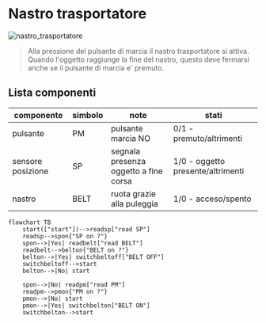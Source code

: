 # Nastro trasportatore  

![nastro_trasportatore](https://github.com/dennyb87/elettrotecnica-serale/assets/7195133/246c4a6c-97a3-407b-b0ea-d41dd66ad9c8)  

> Alla pressione del pulsante di marcia il nastro trasportatore si attiva. Quando l'oggetto raggiunge la fine del nastro, questo deve fermarsi anche se il pulsante di marcia e' premuto.  

## Lista componenti  

| componente        | simbolo | note                                  | stati                             |
| ----------------- | ------- | ------------------------------------- | --------------------------------- |
| pulsante          | PM      | pulsante marcia NO                    | 0/1 - premuto/altrimenti          |
| sensore posizione | SP      | segnala presenza oggetto a fine corsa | 1/0 - oggetto presente/altrimenti |
| nastro            | BELT    | ruota grazie alla puleggia            | 1/0 - acceso/spento               |

```mermaid
flowchart TB
    start(["start"])-->readsp["read SP"]
    readsp-->spon{"SP on ?"}
    spon-->|Yes| readbelt["read BELT"]
    readbelt-->belton{"BELT on ?"}
    belton-->|Yes| switchbeltoff["BELT OFF"]
    switchbeltoff-->start
    belton-->|No| start

    spon-->|No| readpm["read PM"]
    readpm-->pmon{"PM on ?"}
    pmon-->|No| start
    pmon-->|Yes| switchbelton["BELT ON"]
    switchbelton-->start
```